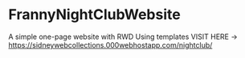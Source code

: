 # FrannyNightClubWebsite

A simple one-page website with RWD
Using templates
VISIT HERE -> https://sidneywebcollections.000webhostapp.com/nightclub/
